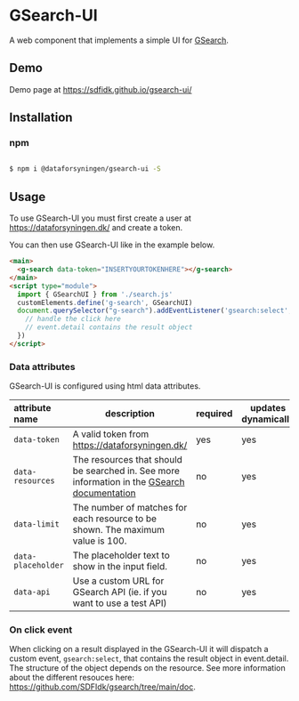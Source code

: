 # GSearch-UI

A web component that implements a simple UI for [GSearch](https://github.com/SDFIdk/gsearch).

## Demo

Demo page at https://sdfidk.github.io/gsearch-ui/

## Installation

### npm

```bash

$ npm i @dataforsyningen/gsearch-ui -S

```

## Usage

To use GSearch-UI you must first create a user at https://dataforsyningen.dk/ and create a token.

You can then use GSearch-UI like in the example below.

```html
<main>
  <g-search data-token="INSERTYOURTOKENHERE"></g-search>
</main>
<script type="module">
  import { GSearchUI } from './search.js'
  customElements.define('g-search', GSearchUI)
  document.querySelector("g-search").addEventListener('gsearch:select', (event) => {
    // handle the click here
    // event.detail contains the result object
  })
</script>
```

### Data attributes

GSearch-UI is configured using html data attributes.

|attribute name|description|required|updates dynamically|default|
|:---|---|---|---|---|
|`data-token`|A valid token from https://dataforsyningen.dk/|yes|yes|`NaN`|
|`data-resources`|The resources that should be searched in. See more information in the [GSearch documentation](https://github.com/SDFIdk/gsearch/tree/main/doc)|no|yes|`navngivenvej,husnummer,adresse,stednavn,kommune,region,retskreds,postnummer,opstillingskreds,sogn,politikreds,matrikel`|
|`data-limit`|The number of matches for each resource to be shown. The maximum value is 100.|no|yes|`10`|
|`data-placeholder`|The placeholder text to show in the input field.|no|yes|`søg...`|
|`data-api`|Use a custom URL for GSearch API (ie. if you want to use a test API)|no|yes|`https://api.dataforsyningen.dk/rest/gsearch/v1.0/`|

### On click event

When clicking on a result displayed in the GSearch-UI it will dispatch a custom event, `gsearch:select`, that contains the result object in event.detail. The structure of the object depends on the resource. See more information about the different resouces here: https://github.com/SDFIdk/gsearch/tree/main/doc.
